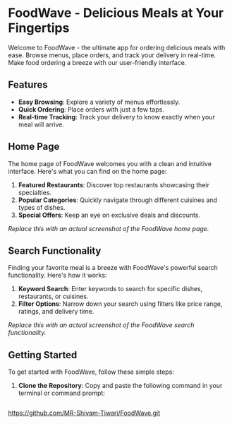# FoodWave - Delicious Meals at Your Fingertips

Welcome to FoodWave - the ultimate app for ordering delicious meals with ease. Browse menus, place orders, and track your delivery in real-time. Make food ordering a breeze with our user-friendly interface.

## Features

- **Easy Browsing**: Explore a variety of menus effortlessly.
- **Quick Ordering**: Place orders with just a few taps.
- **Real-time Tracking**: Track your delivery to know exactly when your meal will arrive.

## Home Page

The home page of FoodWave welcomes you with a clean and intuitive interface. Here's what you can find on the home page:

1. **Featured Restaurants**: Discover top restaurants showcasing their specialties.
2. **Popular Categories**: Quickly navigate through different cuisines and types of dishes.
3. **Special Offers**: Keep an eye on exclusive deals and discounts.


*Replace this with an actual screenshot of the FoodWave home page.*

## Search Functionality

Finding your favorite meal is a breeze with FoodWave's powerful search functionality. Here's how it works:

1. **Keyword Search**: Enter keywords to search for specific dishes, restaurants, or cuisines.
2. **Filter Options**: Narrow down your search using filters like price range, ratings, and delivery time.


*Replace this with an actual screenshot of the FoodWave search functionality.*

## Getting Started

To get started with FoodWave, follow these simple steps:

1. **Clone the Repository**: Copy and paste the following command in your terminal or command prompt:
   ```bash
  https://github.com/MR-Shivam-Tiwari/FoodWave.git
